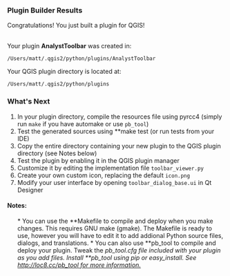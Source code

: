 ### Plugin Builder Results

Congratulations! You just built a plugin for QGIS!<br/><br />

Your plugin **AnalystToolbar** was created in:

```
/Users/matt/.qgis2/python/plugins/AnalystToolbar
```

Your QGIS plugin directory is located at:

```
/Users/matt/.qgis2/python/plugins
```

### What's Next

1. In your plugin directory, compile the resources file using pyrcc4 (simply run `make` if you have automake or use `pb_tool`)
1. Test the generated sources using **make test (or run tests from your IDE)
1. Copy the entire directory containing your new plugin to the QGIS plugin directory (see Notes below)
1. Test the plugin by enabling it in the QGIS plugin manager
1. Customize it by editing the implementation file `toolbar_viewer.py`
1. Create your own custom icon, replacing the default `icon.png`
1. Modify your user interface by opening `toolbar_dialog_base.ui` in Qt Designer

#### Notes:
<ul>
* You can use the **Makefile to compile and deploy when you
        make changes. This requires GNU make (gmake). The Makefile is ready to use, however you 
        will have to edit it to add addional Python source files, dialogs, and translations.
* You can also use **pb_tool to compile and deploy your plugin. Tweak the <i>pb_tool.cfg file included with your plugin as you add files. Install **pb_tool using 
        <i>pip or <i>easy_install. See <a href="http://loc8.cc/pb_tool">http://loc8.cc/pb_tool for more information.



